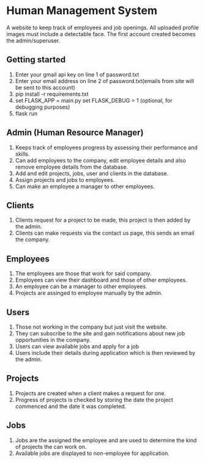 # Human Management System

A website to keep track of employees and job openings.
All uploaded profile images must include a detectable face.
The first account created becomes the admin/superuser.

## Getting started
1. Enter your gmail api key on line 1 of password.txt
2. Enter your email address on line 2 of password.txt(emails from site will be sent to this account)
3. pip install -r requirements.txt
4. set FLASK_APP = main.py
   set FLASK_DEBUG = 1 (optional, for debugging purposes)
5. flask run

## Admin (Human Resource Manager)
1. Keeps track of employees progress by assessing their performance and skills.
2. Can add employees to the company, edit employee details and also remove employee details from the database.
3. Add and edit projects, jobs, user and clients in the database.
4. Assign projects and jobs to employees.
5. Can make an employee a manager to other employees.

## Clients
1. Clients request for a project to be made, this project is then added by the admin.
2. Clients can make requests via the contact us page, this sends an email the company.

## Employees
1. The employees are those that work for said company.
2. Employees can view their dashboard and those of other employees.
3. An employee can be a manager to other employees.
4. Projects are assinged to employee manually by the admin.

## Users
1. Those not working in the company but just visit the website.
2. They can subscribe to the site and gain notifications about new job opportunities in the company.
3. Users can view available jobs and apply for a job
4. Users include their details during application which is then reviewed by the admin.

## Projects
1. Projects are created when a client makes a request for one.
2. Progress of projects is checked by storing the date the project commenced and the date it was completed.

## Jobs
1. Jobs are the assigned the employee and are used to determine the kind of projects the can work on.
2. Available jobs are displayed to non-employee for application.
